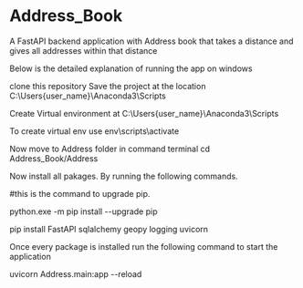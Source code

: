 # Address_Book
A FastAPI backend application with Address book that takes a distance and gives all addresses within that distance

Below is the detailed explanation of running the app on windows

clone this repository
Save the project at the location C:\Users\{user_name}\Anaconda3\Scripts


Create Virtual environment at  C:\Users\{user_name}\Anaconda3\Scripts

To create virtual env use env\scripts\activate

Now move to Address folder in command terminal 
cd Address_Book/Address

Now install all pakages.
By running the following commands.

#this is the command to upgrade pip.

python.exe -m pip install --upgrade pip

pip install FastAPI sqlalchemy geopy logging uvicorn


Once every package is installed
run the following command to start the application



uvicorn Address.main:app --reload
